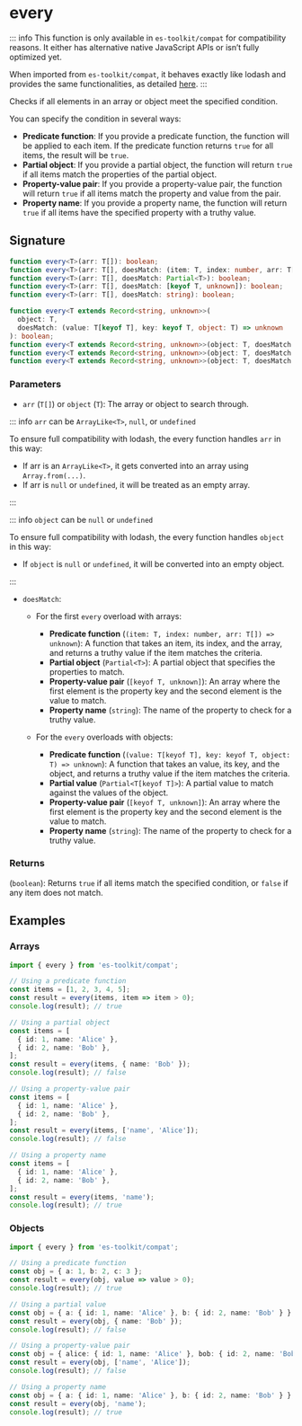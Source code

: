# every

::: info
This function is only available in `es-toolkit/compat` for compatibility reasons. It either has alternative native JavaScript APIs or isn’t fully optimized yet.

When imported from `es-toolkit/compat`, it behaves exactly like lodash and provides the same functionalities, as detailed [here](../../../compatibility.md).
:::

Checks if all elements in an array or object meet the specified condition.

You can specify the condition in several ways:

- **Predicate function**: If you provide a predicate function, the function will be applied to each item. If the predicate function returns `true` for all items, the result will be `true`.
- **Partial object**: If you provide a partial object, the function will return `true` if all items match the properties of the partial object.
- **Property-value pair**: If you provide a property-value pair, the function will return `true` if all items match the property and value from the pair.
- **Property name**: If you provide a property name, the function will return `true` if all items have the specified property with a truthy value.

## Signature

```typescript
function every<T>(arr: T[]): boolean;
function every<T>(arr: T[], doesMatch: (item: T, index: number, arr: T[]) => unknown): boolean;
function every<T>(arr: T[], doesMatch: Partial<T>): boolean;
function every<T>(arr: T[], doesMatch: [keyof T, unknown]): boolean;
function every<T>(arr: T[], doesMatch: string): boolean;

function every<T extends Record<string, unknown>>(
  object: T,
  doesMatch: (value: T[keyof T], key: keyof T, object: T) => unknown
): boolean;
function every<T extends Record<string, unknown>>(object: T, doesMatch: Partial<T[keyof T]>): boolean;
function every<T extends Record<string, unknown>>(object: T, doesMatch: [keyof T, unknown]): boolean;
function every<T extends Record<string, unknown>>(object: T, doesMatch: string): boolean;
```

### Parameters

- `arr` (`T[]`) or `object` (`T`): The array or object to search through.

::: info `arr` can be `ArrayLike<T>`, `null`, or `undefined`

To ensure full compatibility with lodash, the every function handles `arr` in this way:

- If arr is an `ArrayLike<T>`, it gets converted into an array using `Array.from(...)`.
- If arr is `null` or `undefined`, it will be treated as an empty array.

:::

::: info `object` can be `null` or `undefined`

To ensure full compatibility with lodash, the every function handles `object` in this way:

- If `object` is `null` or `undefined`, it will be converted into an empty object.

:::

- `doesMatch`:

  - For the first `every` overload with arrays:

    - **Predicate function** (`(item: T, index: number, arr: T[]) => unknown`): A function that takes an item, its index, and the array, and returns a truthy value if the item matches the criteria.
    - **Partial object** (`Partial<T>`): A partial object that specifies the properties to match.
    - **Property-value pair** (`[keyof T, unknown]`): An array where the first element is the property key and the second element is the value to match.
    - **Property name** (`string`): The name of the property to check for a truthy value.

  - For the `every` overloads with objects:
    - **Predicate function** (`(value: T[keyof T], key: keyof T, object: T) => unknown`): A function that takes an value, its key, and the object, and returns a truthy value if the item matches the criteria.
    - **Partial value** (`Partial<T[keyof T]>`): A partial value to match against the values of the object.
    - **Property-value pair** (`[keyof T, unknown]`): An array where the first element is the property key and the second element is the value to match.
    - **Property name** (`string`): The name of the property to check for a truthy value.

### Returns

(`boolean`): Returns `true` if all items match the specified condition, or `false` if any item does not match.

## Examples

### Arrays

```typescript
import { every } from 'es-toolkit/compat';

// Using a predicate function
const items = [1, 2, 3, 4, 5];
const result = every(items, item => item > 0);
console.log(result); // true

// Using a partial object
const items = [
  { id: 1, name: 'Alice' },
  { id: 2, name: 'Bob' },
];
const result = every(items, { name: 'Bob' });
console.log(result); // false

// Using a property-value pair
const items = [
  { id: 1, name: 'Alice' },
  { id: 2, name: 'Bob' },
];
const result = every(items, ['name', 'Alice']);
console.log(result); // false

// Using a property name
const items = [
  { id: 1, name: 'Alice' },
  { id: 2, name: 'Bob' },
];
const result = every(items, 'name');
console.log(result); // true
```

### Objects

```typescript
import { every } from 'es-toolkit/compat';

// Using a predicate function
const obj = { a: 1, b: 2, c: 3 };
const result = every(obj, value => value > 0);
console.log(result); // true

// Using a partial value
const obj = { a: { id: 1, name: 'Alice' }, b: { id: 2, name: 'Bob' } };
const result = every(obj, { name: 'Bob' });
console.log(result); // false

// Using a property-value pair
const obj = { alice: { id: 1, name: 'Alice' }, bob: { id: 2, name: 'Bob' } };
const result = every(obj, ['name', 'Alice']);
console.log(result); // false

// Using a property name
const obj = { a: { id: 1, name: 'Alice' }, b: { id: 2, name: 'Bob' } };
const result = every(obj, 'name');
console.log(result); // true
```

